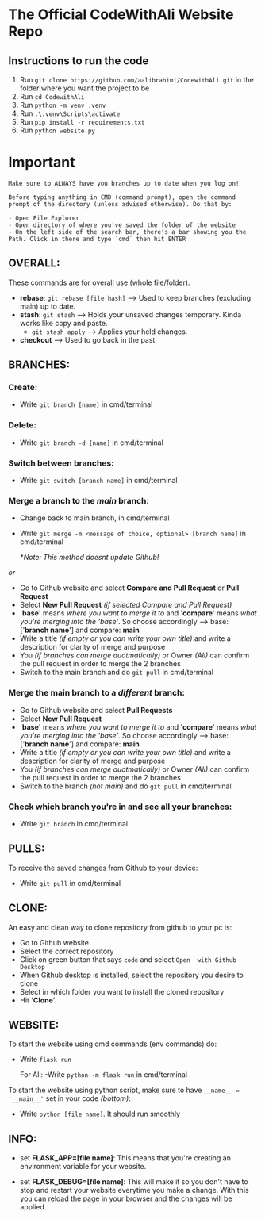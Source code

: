 # The Official CodeWithAli Website Repo

## Instructions to run the code
1. Run `git clone https://github.com/aalibrahimi/CodewithAli.git` in the folder where you want the project to be
2. Run `cd CodewithAli`
3. Run `python -m venv .venv`
4. Run `.\.venv\Scripts\activate`
5. Run `pip install -r requirements.txt`
6. Run `python website.py`


# **Important**

```
Make sure to ALWAYS have you branches up to date when you log on!

Before typing anything in CMD (command prompt), open the command prompt of the directory (unless advised otherwise). Do that by:

- Open File Explorer
- Open directory of where you've saved the folder of the website
- On the left side of the search bar, there's a bar showing you the Path. Click in there and type `cmd` then hit ENTER
```

## OVERALL:
These commands are for overall use (whole file/folder).

- **rebase**: `git rebase [file hash]` --> Used to keep branches (excluding main) up to date.
- **stash**: `git stash` --> Holds your unsaved changes temporary. Kinda works like copy and paste.
    -    `git stash apply` --> Applies your held changes.
- **checkout** --> Used to go back in the past.


## BRANCHES:

### Create:
- Write `git branch [name]` in cmd/terminal

### Delete:
- Write `git branch -d [name]` in cmd/terminal

### Switch between branches:
- Write `git switch [branch name]` in cmd/terminal

### Merge a branch to the *main* branch:
- Change back to main branch, in cmd/terminal
- Write `git merge -m <message of choice, optional> [branch name]` in cmd/terminal

    **Note: This method doesnt update Github!*

*or*

- Go to Github website and select **Compare and Pull Request** or **Pull Request**
- Select **New Pull Request** *(if selected Compare and Pull Request)*
- '**base**' means *where you want to merge it to* and '**compare**' means *what you're merging into the 'base'*. So choose accordingly --> base: ['**branch name**'] and compare: **main**
- Write a title *(if empty or you can write your own title)* and write a description for clarity of merge and purpose
- You *(if branches can merge auotmatically)* or Owner *(Ali)* can confirm the pull request in order to merge the 2 branches
- Switch to the main branch and do `git pull` in cmd/terminal


### Merge the main branch to a *different* branch:
- Go to Github website and select **Pull Requests**
- Select **New Pull Request**
- '**base**' means *where you want to merge it to* and '**compare**' means *what you're merging into the 'base'*. So choose accordingly --> base: ['**branch name**'] and compare: **main**
- Write a title *(if empty or you can write your own title)* and write a description for clarity of merge and purpose
- You *(if branches can merge auotmatically)* or Owner *(Ali)* can confirm the pull request in order to merge the 2 branches
- Switch to the branch *(not main)* and do `git pull` in cmd/terminal

### Check which branch you're in and see all your branches:
- Write `git branch` in cmd/terminal

## PULLS:

To receive the saved changes from Github to your device:
- Write `git pull` in cmd/terminal

## CLONE:

An easy and clean way to clone repository from github to your pc is:
- Go to Github website
- Select the correct repository
- Click on green button that says `code` and select `Open  with Github Desktop`
- When Github desktop is installed, select the repository you desire to clone
- Select in which folder you want to install the cloned repository
- Hit '**Clone**'

## WEBSITE:

To start the website using cmd commands (env commands) do:
- Write `flask run`

    For Ali:
        -Write `python -m flask run` in cmd/terminal

To start the website using python script, make sure to have `__name__ = '__main__'` set in your code *(bottom)*:
- Write `python [file name]`. It should run smoothly



## INFO:

- set **FLASK_APP=[file name]**: This means that you're creating an environment variable for your website.

- set **FLASK_DEBUG=[file name]**: This will make it so you don't have to stop and restart your website everytime you make a change. With this you can reload the page in your browser and the changes will be applied.

